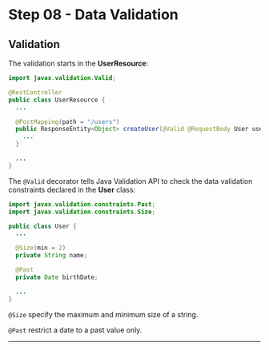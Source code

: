 # Step 08 - Data Validation

## Validation

The validation starts in the **UserResource**:

```java
import javax.validation.Valid;

@RestController
public class UserResource {
  ...

  @PostMapping(path = "/users")
  public ResponseEntity<Object> createUser(@Valid @RequestBody User user){
    ...
  }

  ...
}
```

The `@Valid` decorator tells Java Validation API to check the data validation constraints declared in the **User** class:

```java
import javax.validation.constraints.Past;
import javax.validation.constraints.Size;

public class User {
  ...

  @Size(min = 2)
  private String name;

  @Past
  private Date birthDate;

  ...
}
```

`@Size` specify the maximum and minimum size of a string.

`@Past` restrict a date to a past value only.

---
